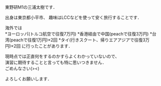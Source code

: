 東野研M1の三浦太樹です．

出身は東京都小平市、
趣味はLCCなどを使って安く旅行することです．

海外では  
*ヨーロッパ(トルコ航空で往復7万円)
*香港経由で中国(peachで往復3万円)
*台湾(peachで往復1万円)×2回
*タイ(行きスクート、帰りエアアジアで往復3万円)×2回
に行ったことがあります．  

現時点では正直何をするのかすらよくわかっていないので、  
演習に期待することと言っても特に思いつきません．  
ごめんなさい(><)  

よろしくお願いします．
